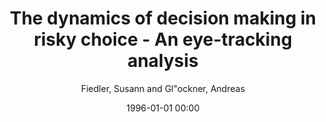 ---
layout: post
title: The dynamics of decision making in risky choice - An eye-tracking analysis

date: 1996-01-01 00:00
author: Fiedler, Susann and Gl\"ockner, Andreas
tags: ["arousal","decision field theory","eye tracking","gaze-cascade effect","heuristics","parallel constraint satisfaction","risky choices"]
journal: Frontiers in Psychology

link: https://doi.org/10.3389/fpsyg.2012.00335

year: 2012
---